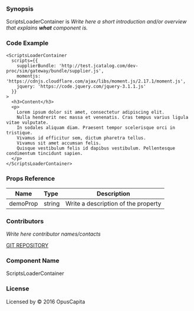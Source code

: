 ### Synopsis

ScriptsLoaderContainer is 
*Write here a short introduction and/or overview that explains **what** component is.*

### Code Example

```
<ScriptsLoaderContainer
  scripts={{
    supplierBundle: 'http://test.jcatalog.com/dev-proc/sim/gateway/bundle/supplier.js',
    momentjs: 'https://cdnjs.cloudflare.com/ajax/libs/moment.js/2.17.1/moment.js',
    jquery: 'https://code.jquery.com/jquery-3.1.1.js'
  }}
>
  <h3>Content</h3>
  <p>
    Lorem ipsum dolor sit amet, consectetur adipiscing elit.
    Nulla hendrerit nec massa et venenatis. Cras tempus varius ligula vitae vulputate.
    In sodales aliquam diam. Praesent tempor scelerisque orci in tristique.
    Vivamus id efficitur sem, dictum pharetra tellus.
    Vivamus sit amet accumsan felis.
    Quisque vestibulum felis id dapibus vestibulum. Pellentesque condimentum tincidunt sapien.
  </p>
</ScriptsLoaderContainer>
```

### Props Reference

| Name                          | Type                  | Description                                                |
| ------------------------------|:----------------------| -----------------------------------------------------------|
| demoProp | string | Write a description of the property |

### Contributors
*Write here contributor names/contacts*

[GIT REPOSITORY](http://buildserver.jcatalog.com/gitweb/?p=js-react-application-generator.git)

### Component Name

ScriptsLoaderContainer

### License

Licensed by © 2016 OpusCapita

